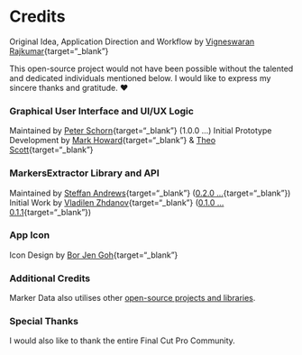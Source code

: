 # Credits

Original Idea, Application Direction and Workflow by [Vigneswaran Rajkumar](https://twitter.com/IAmVigneswaran){target=“_blank”}

This open-source project would not have been possible without the talented and dedicated individuals mentioned below. I would like to express my sincere thanks and gratitude. :heart:

### Graphical User Interface and UI/UX Logic
Maintained by [Peter Schorn](https://github.com/Peter-Schorn){target=“_blank”} (1.0.0 ...)
Initial Prototype Development by [Mark Howard](https://github.com/markydoodled){target=“_blank”} & [Theo Scott](https://github.com/theogscott){target=“_blank”}

### MarkersExtractor Library and API
Maintained by [Steffan Andrews](https://github.com/orchetect){target=“_blank”} ([0.2.0 ...](https://github.com/TheAcharya/MarkersExtractor){target=“_blank”})
Initial Work by [Vladilen Zhdanov](https://github.com/vzhd1701){target=“_blank”} ([0.1.0 ... 0.1.1](https://github.com/vzhd1701/MarkersExtractor){target=“_blank”})

### App Icon
Icon Design by [Bor Jen Goh](https://www.artstation.com/borjengoh){target=“_blank”}

### Additional Credits
Marker Data also utilises other [open-source projects and libraries](additional-credits.md).

### Special Thanks
I would also like to thank the entire Final Cut Pro Community.